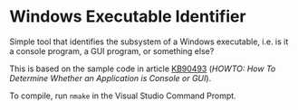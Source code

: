 Windows Executable Identifier
=============================

Simple tool that identifies the subsystem of a Windows executable, i.e. is it
a console program, a GUI program, or something else?

This is based on the sample code in article
[KB90493](http://support.microsoft.com/kb/90493) (*HOWTO: How To Determine
Whether an Application is Console or GUI*).

To compile, run `nmake` in the Visual Studio Command Prompt.
